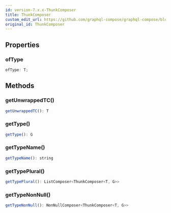 ```yaml
---
id: version-7.x.x-ThunkComposer
title: ThunkComposer
custom_edit_url: https://github.com/graphql-compose/graphql-compose/blob/master/src/ThunkComposer.d.ts
original_id: ThunkComposer
---
```


<!-- 
🛑🛑🛑
DO NOT EDIT THIS FILE!
IT WAS AUTOGENERATED FROM d.ts FILE
🛑🛑🛑
If you want to make changes in this file, please do it via
https://github.com/graphql-compose/graphql-compose/blob/master/src/ThunkComposer.d.ts
-->

## Properties

### ofType

```js
ofType: T;
```

## Methods

### getUnwrappedTC()

```js
getUnwrappedTC(): T
```

### getType()

```js
getType(): G
```

### getTypeName()

```js
getTypeName(): string
```

### getTypePlural()

```js
getTypePlural(): ListComposer<ThunkComposer<T, G>>
```

### getTypeNonNull()

```js
getTypeNonNull(): NonNullComposer<ThunkComposer<T, G>>
```
